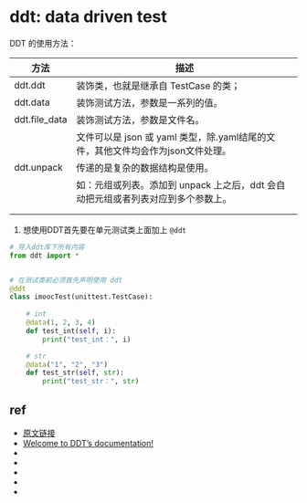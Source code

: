# ddt: data driven test

DDT 的使用方法：


| 方法          | 描述                                                                             |
| ------------- | -------------------------------------------------------------------------------- |
| ddt.ddt       | 装饰类，也就是继承自 TestCase 的类；                                             |
| ddt.data      | 装饰测试方法，参数是一系列的值。                                                 |
| ddt.file_data | 装饰测试方法，参数是文件名。                                                     |
|               | 文件可以是 json 或 yaml 类型，除.yaml结尾的文件，其他文件均会作为json文件处理。  |
| ddt.unpack    | 传递的是复杂的数据结构是使用。                                                   |
|               | 如：元组或列表。添加到 unpack 上之后，ddt 会自动把元组或者列表对应到多个参数上。 |
|               |                                                                                  |
|               |                                                                                  |

1. 想使用DDT首先要在单元测试类上面加上 `@ddt`


```py
# 导入ddt库下所有内容
from ddt import *


# 在测试类前必须首先声明使用 ddt
@ddt
class imoocTest(unittest.TestCase):
    
    # int
    @data(1, 2, 3, 4)
    def test_int(self, i):
        print("test_int：", i)

    # str
    @data("1", "2", "3")
    def test_str(self, str):
        print("test_str：", str)
```


## ref
* [原文链接](https://blog.csdn.net/weixin_48500307/article/details/108451140)
* [Welcome to DDT’s documentation!](https://ddt.readthedocs.io/en/latest/index.html)
* []()
* []()
* []()
* []()
* []()

